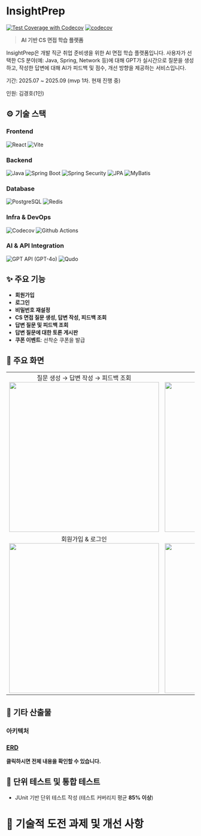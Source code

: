# InsightPrep

[![Test Coverage with Codecov](https://github.com/sgn07124/InsightPrep/actions/workflows/test-coverage.yml/badge.svg)](https://github.com/sgn07124/InsightPrep/actions/workflows/test-coverage.yml)
[![codecov](https://codecov.io/gh/sgn07124/InsightPrep/graph/badge.svg?token=LYPPH3GG0I)](https://codecov.io/gh/sgn07124/InsightPrep)

> **AI 기반 CS 면접 학습 플랫폼**

InsightPrep은 개발 직군 취업 준비생을 위한 AI 면접 학습 플랫폼입니다.
사용자가 선택한 CS 분야(예: Java, Spring, Network 등)에 대해 GPT가 실시간으로 질문을 생성하고, 작성한 답변에 대해 AI가 피드백 및 점수, 개선 방향을 제공하는 서비스입니다.

기간: 2025.07 ~ 2025.09 (mvp 1차. 현재 진행 중)

인원: 김경호(1인)

## ⚙ 기술 스택

### Frontend
![React](https://img.shields.io/badge/React-61DAFB?logo=react&logoColor=white) ![Vite](https://img.shields.io/badge/Vite-646CFF?logo=vite&logoColor=white)

### Backend
![Java](https://img.shields.io/badge/Java-17-007396?logo=openjdk) ![Spring Boot](https://img.shields.io/badge/SpringBoot-6DB33F?logo=springboot&logoColor=white) ![Spring Security](https://img.shields.io/badge/Spring%20Security-6DB33F?logo=springsecurity&logoColor=white) ![JPA](https://img.shields.io/badge/JPA-59666C?logo=hibernate&logoColor=white) ![MyBatis](https://img.shields.io/badge/MyBatis-000000?logoColor=white)

### Database
![PostgreSQL](https://img.shields.io/badge/PostgreSQL-4169E1?logo=postgresql&logoColor=white) ![Redis](https://img.shields.io/badge/Redis-DC382D?logo=redis&logoColor=white) 

### Infra & DevOps
 ![Codecov](https://img.shields.io/badge/Codecov-F01F7A?logo=codecov&logoColor=white) ![Github Actions](https://img.shields.io/badge/GitHub%20Actions-2088FF?logo=githubactions&logoColor=white)
<!-- 
![Docker](https://img.shields.io/badge/Docker-2496ED?logo=docker&logoColor=white) ![AWS EC2](https://img.shields.io/badge/AWS%20EC2-FF9900?logo=amazonec2&logoColor=white) ![AWS S3](https://img.shields.io/badge/AWS%20S3-569A31?logo=amazons3&logoColor=white) ![Nginx](https://img.shields.io/badge/Nginx-009639?logo=nginx&logoColor=white)  ![Prometheus](https://img.shields.io/badge/Prometheus-E6522C?logo=prometheus&logoColor=white) ![Grafana](https://img.shields.io/badge/Grafana-F46800?logo=grafana&logoColor=white)
-->

### AI & API Integration
![GPT API (GPT-4o)](https://img.shields.io/badge/GPT%20API%20(GPT--4o)-412991?logo=openai&logoColor=white) ![Qudo](https://img.shields.io/badge/Qudo-FF4B00?logo=quora&logoColor=white)

## ✨ 주요 기능

- **회원가입**
- **로그인**
- **비밀번호 재설정**
- **CS 면접 질문 생성, 답변 작성, 피드백 조회**
- **답변 질문 및 피드백 조회**
- **답변 질문에 대한 토론 게시판**
- **쿠폰 이벤트**: 선착순 쿠폰을 발급

## 🎥 주요 화면

<table>
  <tr>
    <td align="center">
      질문 생성 → 답변 작성 → 피드백 조회  
      <br>
      <img src="https://github.com/user-attachments/assets/fb4631cb-6042-48c2-8f1a-85da6b981594" width="400"/>
    </td>
    <td align="center">
      피드백에 대한 토론글 작성  
      <br>
      <img src="https://github.com/user-attachments/assets/68388e2f-44d8-480d-aa71-d2a96ac1a921" width="400"/>
    </td>
  </tr>
  <tr>
    <td align="center">
      회원가입 & 로그인  
      <br>
      <img src="https://github.com/user-attachments/assets/3521c486-566a-4bbf-8d07-fce62dc2addb" width="400"/>
    </td>
    <td align="center">
      비밀번호 재설정  
      <br>
      <img src="https://github.com/user-attachments/assets/404b6dcb-b08d-47a2-acd3-4bf1083db256" width="400"/>
    </td>
  </tr>
</table>

<!--
| 도메인 | 흐름 | 회면 |
|--|-----|-----------|
| 학 습 | 질문 생성 → 답변 작성 → 피드백 조회 | <img src="https://github.com/user-attachments/assets/fb4631cb-6042-48c2-8f1a-85da6b981594" width="400"/> |
| 토론 게시글 | 피드백에 대한 토론글 작성 | <img src="https://github.com/user-attachments/assets/68388e2f-44d8-480d-aa71-d2a96ac1a921" width="400"/> |
| 회 원 | 회원가입 & 로그인 | <img src="https://github.com/user-attachments/assets/3521c486-566a-4bbf-8d07-fce62dc2addb" width="400"/> |
| 회 원 | 비밀번호 재설정 | <img src="https://github.com/user-attachments/assets/404b6dcb-b08d-47a2-acd3-4bf1083db256" width="400"/> |
-->

## 📕 기타 산출물

### 아키텍처



### [ERD]()
**클릭하시면 전체 내용을 확인할 수 있습니다.**

## 🧪 단위 테스트 및 통합 테스트
- JUnit 기반 단위 테스트 작성 (테스트 커버리지 평균 **85% 이상**)

# 🚀 기술적 도전 과제 및 개선 사항



